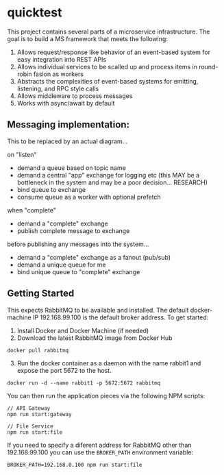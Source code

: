 # quicktest

This project contains several parts of a microservice infrastructure. The goal is to build a MS framework that meets the following:

1. Allows request/response like behavior of an event-based system for easy integration into REST APIs
2. Allows individual services to be scalled up and process items in round-robin fasion as workers
3. Abstracts the complexities of event-based systems for emitting, listening, and RPC style calls
4. Allows middleware to process messages
5. Works with async/await by default


## Messaging implementation:

This to be replaced by an actual diagram...

on "listen"
* demand a queue based on topic name
* demand a central "app" exchange for logging etc (this MAY be a bottleneck in the system and may be a poor decision... RESEARCH)
* bind queue to exchange
* consume queue as a worker with optional prefetch

when "complete"
* demand a "complete" exchange
* publish complete message to exchange

before publishing any messages into the system...
* demand a "complete" exchange as a fanout (pub/sub)
* demand a unique queue for me
* bind unique queue to "complete" exchange


## Getting Started

This expects RabbitMQ to be available and installed. The default docker-machine IP 192.168.99.100 is the default broker address. To get started:

1. Install Docker and Docker Machine (if needed)
2. Download the latest RabbitMQ image from Docker Hub
```
docker pull rabbitmq
```
3. Run the docker container as a daemon with the name rabbit1 and expose the port 5672 to the host.
```
docker run -d --name rabbit1 -p 5672:5672 rabbitmq
```

You can then run the application pieces via the following NPM scripts:
```
// API Gateway
npm run start:gateway

// File Service
npm run start:file
```

If you need to specify a diferent address for RabbitMQ other than 192.168.99.100 you can use the `BROKER_PATH` environment variable:

```
BROKER_PATH=192.168.0.100 npm run start:file
```
